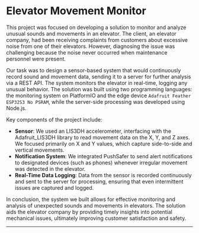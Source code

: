 # Elevator Movement Monitor

This project was focused on developing a solution to monitor and analyze unusual sounds and movements in an elevator. The client, an elevator company, had been receiving complaints from customers about excessive noise from one of their elevators. However, diagnosing the issue was challenging because the noise never occurred when maintenance personnel were present.

Our task was to design a sensor-based system that would continuously record sound and movement data, sending it to a server for further analysis via a REST API. The system monitors the elevator in real-time, logging any unusual behavior. The solution was built using two programming languages: the monitoring system on PlatformIO and the edge device `Adafruit Feather ESP32S3 No PSRAM`, while the server-side processing was developed using Node.js.

Key components of the project include:
- **Sensor**: We used an LIS3DH accelerometer, interfacing with the Adafruit_LIS3DH library to read movement data on the X, Y, and Z axes. We focused primarily on X and Y values, which capture side-to-side and vertical movements.
- **Notification System**: We integrated PushSafer to send alert notifications to designated devices (such as phones) whenever irregular movement was detected in the elevator.
- **Real-Time Data Logging**: Data from the sensor is recorded continuously and sent to the server for processing, ensuring that even intermittent issues are captured and logged.

In conclusion, the system we built allows for effective monitoring and analysis of unexpected sounds and movements in elevators. The solution aids the elevator company by providing timely insights into potential mechanical issues, ultimately improving customer satisfaction and safety.

---
